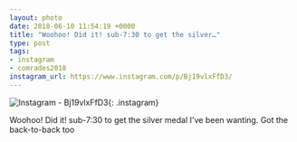 ```yaml
---
layout: photo
date: 2018-06-10 11:54:19 +0000
title: "Woohoo! Did it! sub-7:30 to get the silver…"
type: post
tags:
- instagram
- comrades2018
instagram_url: https://www.instagram.com/p/Bj19vlxFfD3/
---
```


![Instagram - Bj19vlxFfD3](https://gonefora.run/img/Bj19vlxFfD3.jpg){: .instagram}

Woohoo! Did it! sub-7:30 to get the silver medal I've been wanting. Got the back-to-back too  
